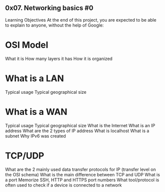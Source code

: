 ## 0x07. Networking basics #0

   Learning Objectives
At the end of this project, you are expected to be able to explain to anyone, without the help of Google:

# OSI Model
What it is
How many layers it has
How it is organized
# What is a LAN
Typical usage
Typical geographical size
#  What is a WAN
Typical usage
Typical geographical size
What is the Internet
What is an IP address
What are the 2 types of IP address
What is localhost
What is a subnet
Why IPv6 was created	
# TCP/UDP
What are the 2 mainly used data transfer protocols for IP (transfer level on the OSI schema)
What is the main difference between TCP and UDP
What is a port
Memorize SSH, HTTP and HTTPS port numbers
What tool/protocol is often used to check if a device is connected to a network